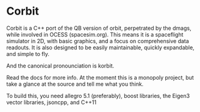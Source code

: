 Corbit
======

Corbit is a C++ port of the QB version of orbit, perpetrated by the dmags, while involved in OCESS (spacesim.org). This means it is a spaceflight simulator in 2D, with basic graphics, and a focus on comprehensive data readouts. It is also designed to be easily maintainable, quickly expandable, and simple to fly.

And the canonical pronounciation is korbit.

Read the docs for more info. At the moment this is a monopoly project, but take a glance at the source and tell me what you think.

To build this, you need allegro 5.1 (preferably), boost libraries, the Eigen3 vector libraries, jsoncpp, and C++11
